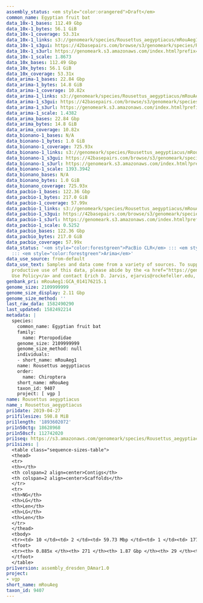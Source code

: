 ```yaml
---
assembly_status: <em style="color:orangered">Draft</em>
common_name: Egyptian fruit bat
data_10x-1_bases: 112.49 Gbp
data_10x-1_bytes: 56.1 GiB
data_10x-1_coverage: 53.31x
data_10x-1_links: s3://genomeark/species/Rousettus_aegyptiacus/mRouAeg1/genomic_data/10x/<br>
data_10x-1_s3gui: https://42basepairs.com/browse/s3/genomeark/species/Rousettus_aegyptiacus/mRouAeg1/genomic_data/10x/
data_10x-1_s3url: https://genomeark.s3.amazonaws.com/index.html?prefix=species/Rousettus_aegyptiacus/mRouAeg1/genomic_data/10x/
data_10x-1_scale: 1.8673
data_10x_bases: 112.49 Gbp
data_10x_bytes: 56.1 GiB
data_10x_coverage: 53.31x
data_arima-1_bases: 22.84 Gbp
data_arima-1_bytes: 14.8 GiB
data_arima-1_coverage: 10.82x
data_arima-1_links: s3://genomeark/species/Rousettus_aegyptiacus/mRouAeg1/genomic_data/arima/<br>
data_arima-1_s3gui: https://42basepairs.com/browse/s3/genomeark/species/Rousettus_aegyptiacus/mRouAeg1/genomic_data/arima/
data_arima-1_s3url: https://genomeark.s3.amazonaws.com/index.html?prefix=species/Rousettus_aegyptiacus/mRouAeg1/genomic_data/arima/
data_arima-1_scale: 1.4382
data_arima_bases: 22.84 Gbp
data_arima_bytes: 14.8 GiB
data_arima_coverage: 10.82x
data_bionano-1_bases: N/A
data_bionano-1_bytes: 1.0 GiB
data_bionano-1_coverage: 725.93x
data_bionano-1_links: s3://genomeark/species/Rousettus_aegyptiacus/mRouAeg1/genomic_data/bionano/<br>
data_bionano-1_s3gui: https://42basepairs.com/browse/s3/genomeark/species/Rousettus_aegyptiacus/mRouAeg1/genomic_data/bionano/
data_bionano-1_s3url: https://genomeark.s3.amazonaws.com/index.html?prefix=species/Rousettus_aegyptiacus/mRouAeg1/genomic_data/bionano/
data_bionano-1_scale: 1393.3942
data_bionano_bases: N/A
data_bionano_bytes: 1.0 GiB
data_bionano_coverage: 725.93x
data_pacbio-1_bases: 122.36 Gbp
data_pacbio-1_bytes: 217.0 GiB
data_pacbio-1_coverage: 57.99x
data_pacbio-1_links: s3://genomeark/species/Rousettus_aegyptiacus/mRouAeg1/genomic_data/pacbio/<br>
data_pacbio-1_s3gui: https://42basepairs.com/browse/s3/genomeark/species/Rousettus_aegyptiacus/mRouAeg1/genomic_data/pacbio/
data_pacbio-1_s3url: https://genomeark.s3.amazonaws.com/index.html?prefix=species/Rousettus_aegyptiacus/mRouAeg1/genomic_data/pacbio/
data_pacbio-1_scale: 0.5252
data_pacbio_bases: 122.36 Gbp
data_pacbio_bytes: 217.0 GiB
data_pacbio_coverage: 57.99x
data_status: '<em style="color:forestgreen">PacBio CLR</em> ::: <em style="color:forestgreen">10x</em>
  ::: <em style="color:forestgreen">Arima</em>'
data_use_source: from-default
data_use_text: Samples and data come from a variety of sources. To support fair and
  productive use of this data, please abide by the <a href="https://genome10k.soe.ucsc.edu/data-use-policies/">Data
  Use Policy</a> and contact Erich D. Jarvis, ejarvis@rockefeller.edu, with any questions.
genbank_pri: mRouAeg1:GCA_014176215.1
genome_size: 2109999999
genome_size_display: 2.11 Gbp
genome_size_method: ''
last_raw_data: 1582490290
last_updated: 1582492214
metadata: |
  species:
    common_name: Egyptian fruit bat
    family:
      name: Pteropodidae
    genome_size: 2109999999
    genome_size_method: null
    individuals:
    - short_name: mRouAeg1
    name: Rousettus aegyptiacus
    order:
      name: Chiroptera
    short_name: mRouAeg
    taxon_id: 9407
    project: [ vgp ]
name: Rousettus aegyptiacus
name_: Rousettus_aegyptiacus
pri1date: 2019-04-27
pri1filesize: 598.8 MiB
pri1length: '1893602072'
pri1n50ctg: 18628968
pri1n50scf: 112742020
pri1seq: https://s3.amazonaws.com/genomeark/species/Rousettus_aegyptiacus/mRouAeg1/assembly_dresden_DAmar1.0/mRouAeg1.pri.asm.20190427.fasta.gz
pri1sizes: |
  <table class="sequence-sizes-table">
  <thead>
  <tr>
  <th></th>
  <th colspan=2 align=center>Contigs</th>
  <th colspan=2 align=center>Scaffolds</th>
  </tr>
  <tr>
  <th>NG</th>
  <th>LG</th>
  <th>Len</th>
  <th>LG</th>
  <th>Len</th>
  </tr>
  </thead>
  <tbody>
  <tr><td> 10 </td><td> 2 </td><td> 59.73 Mbp </td><td> 1 </td><td> 177.60 Mbp </td></tr><tr><td> 20 </td><td> 7 </td><td> 41.71 Mbp </td><td> 2 </td><td> 173.79 Mbp </td></tr><tr><td> 30 </td><td> 12 </td><td> 31.55 Mbp </td><td> 3 </td><td> 160.59 Mbp </td></tr><tr><td> 40 </td><td> 20 </td><td> 24.21 Mbp </td><td> 5 </td><td> 115.50 Mbp </td></tr><tr style="background-color:#cccccc;"><td> 50 </td><td> 30 </td><td style="background-color:#88ff88;"> 18.63 Mbp </td><td> 7 </td><td style="background-color:#88ff88;"> 112.74 Mbp </td></tr><tr><td> 60 </td><td> 43 </td><td> 13.65 Mbp </td><td> 8 </td><td> 106.50 Mbp </td></tr><tr><td> 70 </td><td> 63 </td><td> 8.03 Mbp </td><td> 11 </td><td> 94.23 Mbp </td></tr><tr><td> 80 </td><td> 100 </td><td> 4.03 Mbp </td><td> 13 </td><td> 61.85 Mbp </td></tr><tr><td> 90 </td><td> 0 </td><td>  </td><td> 0 </td><td>  </td></tr><tr><td> 100 </td><td> 0 </td><td>  </td><td> 0 </td><td>  </td></tr></tbody>
  <tfoot>
  <tr><th> 0.885x </th><th> 271 </th><th> 1.87 Gbp </th><th> 29 </th><th> 1.89 Gbp </th></tr>
  </tfoot>
  </table>
pri1version: assembly_dresden_DAmar1.0
project:
- vgp
short_name: mRouAeg
taxon_id: 9407
---
```


